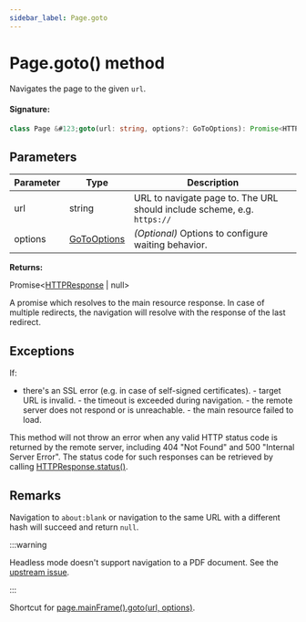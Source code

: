 ```yaml
---
sidebar_label: Page.goto
---
```


# Page.goto() method

Navigates the page to the given `url`.

#### Signature:

```typescript
class Page &#123;goto(url: string, options?: GoToOptions): Promise<HTTPResponse | null>;&#125;
```

## Parameters

| Parameter | Type                                      | Description                                                                        |
| --------- | ----------------------------------------- | ---------------------------------------------------------------------------------- |
| url       | string                                    | URL to navigate page to. The URL should include scheme, e.g. <code>https://</code> |
| options   | [GoToOptions](./puppeteer.gotooptions.md) | _(Optional)_ Options to configure waiting behavior.                                |

**Returns:**

Promise&lt;[HTTPResponse](./puppeteer.httpresponse.md) \| null&gt;

A promise which resolves to the main resource response. In case of multiple redirects, the navigation will resolve with the response of the last redirect.

## Exceptions

If:

- there's an SSL error (e.g. in case of self-signed certificates). - target URL is invalid. - the timeout is exceeded during navigation. - the remote server does not respond or is unreachable. - the main resource failed to load.

This method will not throw an error when any valid HTTP status code is returned by the remote server, including 404 "Not Found" and 500 "Internal Server Error". The status code for such responses can be retrieved by calling [HTTPResponse.status()](./puppeteer.httpresponse.status.md).

## Remarks

Navigation to `about:blank` or navigation to the same URL with a different hash will succeed and return `null`.

:::warning

Headless mode doesn't support navigation to a PDF document. See the [upstream issue](https://bugs.chromium.org/p/chromium/issues/detail?id=761295).

:::

Shortcut for [page.mainFrame().goto(url, options)](./puppeteer.frame.goto.md).
